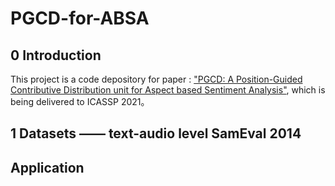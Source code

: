 # PGCD-for-ABSA

## 0 Introduction
This project is a code depository for paper : ["PGCD: A Position-Guided Contributive Distribution unit for Aspect based Sentiment Analysis"](https://github.com/96-Zachary/PGCD-for-ABSA/blob/main/Files/PGCD%20A%20POSITION-GUIDED%20CONTRIBUTIVE%20DISTRIBUTION%20UNIT%20FOR%20ASPECT%20BASED%20SENTIMENT%20ANALYSIS.pdf), which is being delivered to ICASSP 2021。

## 1 Datasets —— text-audio level SamEval 2014

## Application
